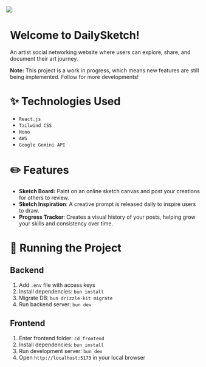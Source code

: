 <img src = https://github.com/user-attachments/assets/6cd7cb89-8926-451b-9f05-cda9b55eedc7/ style="margin:-20px 0 0 -10px;"></img>

# Welcome to DailySketch!

An artist social networking website where users can explore, share, and document their art journey.

**Note:** This project is a work in progress, which means new features are still being implemented. Follow for more developments!

# ✨ Technologies Used
- `React.js`
- `Tailwind CSS`
- `Hono`
- `AWS`
- `Google Gemini API`

# ✏️ Features
- **Sketch Board:** Paint on an online sketch canvas and post your creations for others to review.
- **Sketch Inspiration**: A creative prompt is released daily to inspire users to draw.
- **Progress Tracker**: Creates a visual history of your posts, helping grow your skills and consistency over time.
# 🚦 Running the Project
## Backend
1. Add `.env` file with access keys
2. Install dependencies: `bun install`
3. Migrate DB: `bun drizzle-kit migrate`
4. Run backend server: `bun dev`

## Frontend
1. Enter frontend folder: `cd frontend`
2. Install dependencies: `bun install`
3. Run development server: `bun dev`
4. Open `http://localhost:5173` in your local browser
